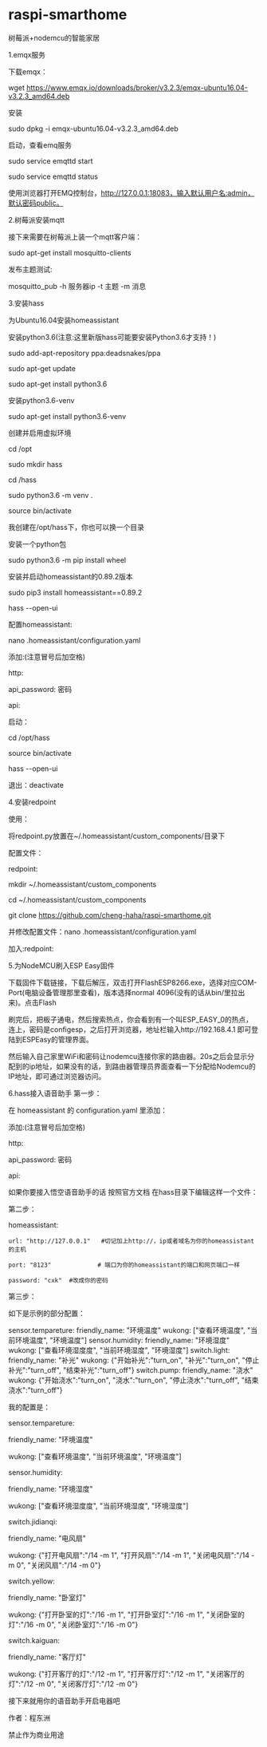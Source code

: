 # raspi-smarthome

 树莓派+nodemcu的智能家居
 
 
1.emqx服务

下载emqx：


wget https://www.emqx.io/downloads/broker/v3.2.3/emqx-ubuntu16.04-v3.2.3_amd64.deb

安装

sudo dpkg -i emqx-ubuntu16.04-v3.2.3_amd64.deb

启动，查看emq服务

sudo service emqttd start

sudo service emqttd status

使用浏览器打开EMQ控制台，http://127.0.0.1:18083，输入默认用户名:admin，默认密码public。

2.树莓派安装mqtt

接下来需要在树莓派上装一个mqtt客户端：

sudo apt-get install mosquitto-clients

发布主题测试:

mosquitto_pub -h 服务器ip -t 主题 -m 消息

3.安装hass

为Ubuntu16.04安装homeassistant


安装python3.6(注意:这里新版hass可能要安装Python3.6才支持！)

sudo add-apt-repository ppa:deadsnakes/ppa

sudo apt-get update

sudo apt-get install python3.6

安装python3.6-venv

sudo apt-get install python3.6-venv

创建并启用虚拟环境

cd /opt

sudo mkdir hass

cd /hass

sudo python3.6 -m venv .

source bin/activate

我创建在/opt/hass下，你也可以换一个目录

安装一个python包

sudo python3.6 -m pip install wheel

安装并启动homeassistant的0.89.2版本

sudo pip3 install homeassistant==0.89.2

hass --open-ui

配置homeassistant:

nano .homeassistant/configuration.yaml

添加:(注意冒号后加空格)

http:

  api_password: 密码
  
api:

启动：

cd /opt/hass

source bin/activate

hass --open-ui

退出：deactivate

4.安装redpoint

使用：


将redpoint.py放置在~/.homeassistant/custom_components/目录下

配置文件：

redpoint:

mkdir ~/.homeassistant/custom_components

cd ~/.homeassistant/custom_components

git clone https://github.com/cheng-haha/raspi-smarthome.git


并修改配置文件：nano .homeassistant/configuration.yaml

加入:redpoint:

5.为NodeMCU刷入ESP Easy固件

下载固件下载链接，下载后解压，双击打开FlashESP8266.exe，选择对应COM-Port(电脑设备管理那里查看)，版本选择normal 4096(没有的话从bin/里拉出来)。点击Flash

刷完后，把板子通电，然后搜索热点，你会看到有一个叫ESP_EASY_0的热点，连上，密码是configesp，之后打开浏览器，地址栏输入http://192.168.4.1 即可登陆到ESPEasy的管理界面。

然后输入自己家里WiFi和密码让nodemcu连接你家的路由器。20s之后会显示分配到的ip地址，如果没有的话，到路由器管理员界面查看一下分配给Nodemcu的IP地址，即可通过浏览器访问。

6.hass接入语音助手
 第一步：

在 homeassistant 的 configuration.yaml 里添加：

添加:(注意冒号后加空格)

http:

  api_password: 密码
  
api:


如果你要接入悟空语音助手的话 按照官方文档 在hass目录下编辑这样一个文件：

第二步：

homeassistant:

    url: "http://127.0.0.1"   #切记加上http://，ip或者域名为你的homeassistant的主机
    
    port: "8123"             # 端口为你的homeassistant的端口和网页端口一样
    
    password: "cxk"  #改成你的密码

第三步：

如下是示例的部分配置：

sensor.tempareture:
  friendly_name: "环境温度"
  wukong: ["查看环境温度", "当前环境温度", "环境温度"]
sensor.humidity:
  friendly_name: "环境湿度"
  wukong: ["查看环境湿度度", "当前环境湿度", "环境湿度"]
switch.light:
  friendly_name: "补光"
  wukong: {"开始补光":"turn_on", "补光":"turn_on", "停止补光":"turn_off", "结束补光":"turn_off"}
switch.pump:
  friendly_name: "浇水"
  wukong: {"开始浇水":"turn_on", "浇水":"turn_on", "停止浇水":"turn_off", "结束浇水":"turn_off"}  

我的配置是：

sensor.tempareture:

  friendly_name: "环境温度"
  
  wukong: ["查看环境温度", "当前环境温度", "环境温度"]
  
sensor.humidity:

  friendly_name: "环境湿度"
  
  wukong: ["查看环境湿度度", "当前环境湿度", "环境湿度"]
  
switch.jidianqi:

  friendly_name: "电风扇"
  
  wukong: {"打开电风扇":"/14 -m 1", "打开风扇":"/14 -m 1", "关闭电风扇":"/14 -m 0", "关闭风扇":"/14 -m 0"}

switch.yellow:

  friendly_name: "卧室灯"
  
  wukong: {"打开卧室的灯":"/16 -m 1", "打开卧室灯":"/16 -m 1", "关闭卧室的灯":"/16 -m 0", "关闭卧室灯":"/16 -m 0"}
  
switch.kaiguan:

  friendly_name: "客厅灯"
  
  wukong: {"打开客厅的灯":"/12 -m 1", "打开客厅灯":"/12 -m 1", "关闭客厅的灯":"/12 -m 0", "关闭客厅灯":"/12 -m 0"}


接下来就用你的语音助手开启电器吧



作者：程东洲  

禁止作为商业用途
